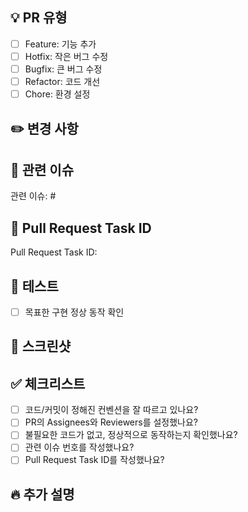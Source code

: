 ## 💡 PR 유형
<!-- 해당하는 유형에 "x"를 입력하세요. -->
- [ ] Feature: 기능 추가
- [ ] Hotfix: 작은 버그 수정
- [ ] Bugfix: 큰 버그 수정
- [ ] Refactor: 코드 개선
- [ ] Chore: 환경 설정

## ✏️ 변경 사항
<!-- 이 PR에서 작업한 내용을 간단히 요약해주세요. -->

## 🚨 관련 이슈
<!-- 관련된 이슈 번호를 적어주세요. 여러 개인 경우 쉼표로 구분하세요. -->
관련 이슈: #

## 📝 Pull Request Task ID
<!-- 아사나 작업 ID를 입력해주세요. 작업을 생성하며 같이 생성된 이슈 본문에 있습니다. -->
Pull Request Task ID: 

## 🧪 테스트
<!-- 이 PR에서 테스트한 내용을 설명해주세요. -->
- [ ] 목표한 구현 정상 동작 확인

## 🎨 스크린샷
<!-- UI 변경사항이 있는 경우 스크린샷을 첨부해주세요. -->

## ✅ 체크리스트
<!-- 꼭 모두 체크하고 PR을 생성해주세요. -->
- [ ] 코드/커밋이 정해진 컨벤션을 잘 따르고 있나요?
- [ ] PR의 Assignees와 Reviewers를 설정했나요?
- [ ] 불필요한 코드가 없고, 정상적으로 동작하는지 확인했나요?
- [ ] 관련 이슈 번호를 작성했나요?
- [ ] Pull Request Task ID를 작성했나요?

## 🔥 추가 설명
<!-- 리뷰어가 알아야 할 추가적인 정보가 있다면 여기에 적어주세요. -->
<!-- 코드 리뷰를 받고 싶은 코드나, 설명하고 싶은 코드가 있다면 적어주세요. -->
